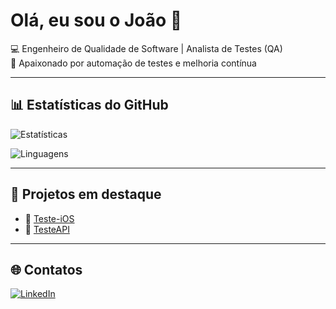 # Olá, eu sou o João 👋

💻 Engenheiro de Qualidade de Software | Analista de Testes (QA)  
🚀 Apaixonado por automação de testes e melhoria contínua  

---

## 📊 Estatísticas do GitHub

![Estatísticas](https://github-readme-stats.vercel.app/api?username=JoaoLopes5&show_icons=true&theme=radical&count_private=true)

![Linguagens](https://github-readme-stats.vercel.app/api/top-langs/?username=JoaoLopes5&layout=compact&theme=radical)

---

## 🚀 Projetos em destaque
- 🔗 [Teste-iOS](https://github.com/JoaoLopes5/Teste-iOS)
- 🔗 [TesteAPI](https://github.com/JoaoLopes5/TesteAPI)

---

## 🌐 Contatos
[![LinkedIn](https://img.shields.io/badge/LinkedIn-000?style=for-the-badge&logo=linkedin&logoColor=0E76A8)](https://www.linkedin.com/in/joão-pedro-tavares-lopes-1940b6275/)
